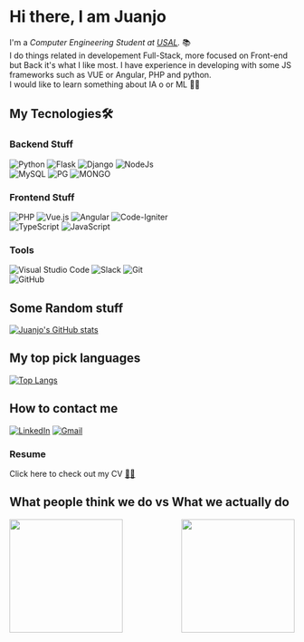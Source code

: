 
# Hi there, I am Juanjo 

I'm a *Computer Engineering Student at [USAL](https://usal.es/).* 📚<br>
I do things related in developement Full-Stack, more focused on Front-end but Back it's what I like most. I have experience in developing with some JS frameworks such as VUE or Angular, PHP and python. <br>
I would like to learn something about IA o or ML 🤖🤖
## My Tecnologies🛠️ 

  ### Backend Stuff
  ![Python](https://img.shields.io/badge/python-3670A0?style=for-the-badge&logo=python&logoColor=ffdd54) ![Flask](https://img.shields.io/badge/flask-%23000.svg?style=for-the-badge&logo=flask&logoColor=white)
  ![Django](https://img.shields.io/badge/django-%23092E20.svg?style=for-the-badge&logo=django&logoColor=white)
  ![NodeJs](https://camo.githubusercontent.com/cc96d7d28a6ca21ddbb1f2521d751d375230ed840271e6a4c8694cf87cc60c14/68747470733a2f2f696d672e736869656c64732e696f2f62616467652f6e6f64652e6a732532302d2532333433383533442e7376673f267374796c653d666f722d7468652d6261646765266c6f676f3d6e6f64652e6a73266c6f676f436f6c6f723d7768697465)
  <br>
  ![MySQL](https://img.shields.io/badge/mysql-%2300f.svg?style=for-the-badge&logo=mysql&logoColor=white)
  ![PG](https://camo.githubusercontent.com/11471bdc4fd1c7f2f1fe6c397c9096d597acc4397ac3e03d02dcdd5f05f1c508/68747470733a2f2f696d672e736869656c64732e696f2f62616467652f706f7374677265732d2532333331363139322e7376673f267374796c653d666f722d7468652d6261646765266c6f676f3d706f737467726573716c266c6f676f436f6c6f723d7768697465)
  ![MONGO](https://camo.githubusercontent.com/b38bbb1cba49a754ade66ca1ca45541ed07ab31a3b01166157f513b44fb35f70/68747470733a2f2f696d672e736869656c64732e696f2f62616467652f4d6f6e676f44422d2532333465613934622e7376673f267374796c653d666f722d7468652d6261646765266c6f676f3d6d6f6e676f6462266c6f676f436f6c6f723d7768697465)
  
  ### Frontend Stuff
  ![PHP](https://img.shields.io/badge/php-%23777BB4.svg?style=for-the-badge&logo=php&logoColor=white)
  ![Vue.js](https://img.shields.io/badge/vuejs-%2335495e.svg?style=for-the-badge&logo=vuedotjs&logoColor=%234FC08D)
  ![Angular](https://img.shields.io/badge/angular-%23DD0031.svg?style=for-the-badge&logo=angular&logoColor=white)
  ![Code-Igniter](https://img.shields.io/badge/CodeIgniter-%23EF4223.svg?style=for-the-badge&logo=codeIgniter&logoColor=white)
  <br>
  ![TypeScript](https://img.shields.io/badge/typescript-%23007ACC.svg?style=for-the-badge&logo=typescript&logoColor=white)
  ![JavaScript](https://img.shields.io/badge/javascript-%23323330.svg?style=for-the-badge&logo=javascript&logoColor=%23F7DF1E)
  ### Tools
  ![Visual Studio Code](https://img.shields.io/badge/Visual%20Studio%20Code-0078d7.svg?style=for-the-badge&logo=visual-studio-code&logoColor=white)
  ![Slack](https://img.shields.io/badge/Slack-4A154B?style=for-the-badge&logo=slack&logoColor=white)
  ![Git](https://img.shields.io/badge/git-%23F05033.svg?style=for-the-badge&logo=git&logoColor=white)
  <br>
  ![GitHub](https://img.shields.io/badge/github-%23121011.svg?style=for-the-badge&logo=github&logoColor=white)

## Some Random stuff
  [![Juanjo's GitHub stats](https://github-readme-stats.vercel.app/api?username=JuanjoLopez19&show_icons=true&theme=radical&count_private=true)](https://github.com/anuraghazra/github-readme-stats)
  <br>
## My top pick languages
  [![Top Langs](https://github-readme-stats.vercel.app/api/top-langs/?username=JuanjoLopez19&layout=compact&theme=radical)](https://github.com/anuraghazra/github-readme-stats)
   <br>

## How to contact me
  <a href="https://www.linkedin.com/in/juanjo-l%C3%B3pez-g%C3%B3mez-176841223/">![LinkedIn](https://img.shields.io/badge/linkedin-%230077B5.svg?style=for-the-badge&logo=linkedin&logoColor=white)</a>
  <a href="mailto:juanjoselopez@usal.es">![Gmail](https://img.shields.io/badge/Gmail-D14836?style=for-the-badge&logo=gmail&logoColor=white)</a>
### Resume
  Click here to check out my CV
  <a href="https://github.com/JuanjoLopez19/assets/blob/main/CV%20English.pdf" target="_blank">📁😎</a>
  <br>
## What people think we do  vs  What we actually do 
  <img align="left" src="https://media.giphy.com/media/sULKEgDMX8LcI/giphy.gif" height="200">
  <img align="right" src="https://media.giphy.com/media/TiIpsBdUgmvPis8K2r/giphy.gif" width="200">
  

